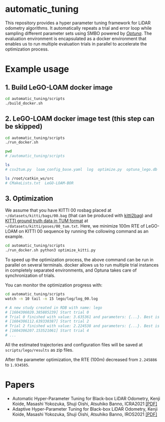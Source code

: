 # automatic_tuning

This repository provides a hyper parameter tuning framework for LiDAR odometry algorithms. It automatically repeats a trial and error loop while sampling different parameter sets using SMBO powered by *[Optuna](https://github.com/optuna/optuna)*. The evaluation environment is encapsulated as a docker environment that enables us to run multiple evaluation trials in parallel to accelerate the optimization process.

# Example usage

## 1. Build LeGO-LOAM docker image

```bash
cd automatic_tuning/scripts
./build_docker.sh
```

## 2. LeGO-LOAM docker image test (this step can be skipped)
```bash
cd automatic_tuning/scripts
./run_docker.sh

pwd
# /automatic_tuning/scripts

ls
# csv2tum.py  loam_config_base.yaml  log  optimize.py  optuna_lego.db  run.sh

ls /root/catkin_ws/src
# CMakeLists.txt  LeGO-LOAM-BOR
```

## 3. Optimization

We assume that you have KITTI 00 rosbag placed at ```~/datasets/kitti/bags/00.bag``` (that can be produced with [kitti2bag](https://github.com/SMRT-AIST/kitti2bag)) and [KITTI ground truth data in TUM format](data/poses.tar.gz) at ```~/datasets/kitti/poses/00_tum.txt```. Here, we minimize 100m RTE of LeGO-LOAM on KITTI 00 sequence by running the collowing command as an example.

```bash
cd automatic_tuning/scripts
./run_docker.sh python3 optimize_kitti.py
```

To speed up the optimization process, the above command can be run in parallel on several terminals. docker allows us to run multiple trial instances in completely separated environments, and Optuna takes care of synchronization of trials.

You can monitor the optimization progress with:

```bash
cd automatic_tuning/scripts
watch -n 10 tail -n 15 lego/log/log_00.log

# A new study created in RDB with name: lego
# [1604306020.385885239] Start trial 0
# Trial 0 finished with value: 3.635361 and parameters: {...}. Best is trial 0 with value: 3.635361.
# [1604306112.639330387] Start trial 2
# Trial 2 finished with value: 2.224538 and parameters: {...}. Best is trial 1 with value: 1.991202.
# [1604306207.153521061] Start trial 4
# ...
```

All the estimated trajectories and configuration files will be saved at ```scripts/lego/results``` as zip files.

After the parameter optimization, the RTE (100m) decreased from ```2.245886``` to ```1.934585```.

# Papers
- Automatic Hyper-Parameter Tuning for Black-box LiDAR Odometry, Kenji Koide, Masashi Yokozuka, Shuji Oishi, Atsuhiko Banno, ICRA2021 [[PDF]](https://staff.aist.go.jp/k.koide/assets/pdf/icra2021.pdf)
- Adaptive Hyper-Parameter Tuning for Black-box LiDAR Odometry, Kenji Koide, Masashi Yokozuka, Shuji Oishi, Atsuhiko Banno, IROS2021 [[PDF]](https://staff.aist.go.jp/k.koide/assets/pdf/iros2021.pdf)
